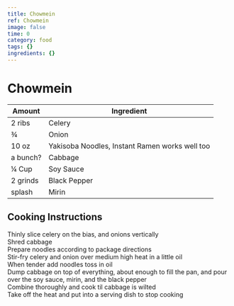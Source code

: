 ```yaml
---
title: Chowmein
ref: Chowmein
image: false
time: 0
category: food
tags: {}
ingredients: {}
---
```

# Chowmein  
  
|Amount|Ingredient|  
|----|----|  
2 ribs | Celery  
¾ | Onion  
10 oz | Yakisoba Noodles, Instant Ramen works well too  
a bunch? | Cabbage  
¼ Cup | Soy Sauce  
2 grinds | Black Pepper  
splash | Mirin  
  
## Cooking Instructions  
Thinly slice celery on the bias, and onions vertically  
Shred cabbage  
Prepare noodles according to package directions  
Stir-fry celery and onion over medium high heat in a little oil  
When tender add noodles toss in oil  
Dump cabbage on top of everything, about enough to fill the pan, and pour over the soy sauce, mirin, and the black pepper  
Combine thoroughly and cook til cabbage is wilted  
Take off the heat and put into a serving dish to stop cooking  
  